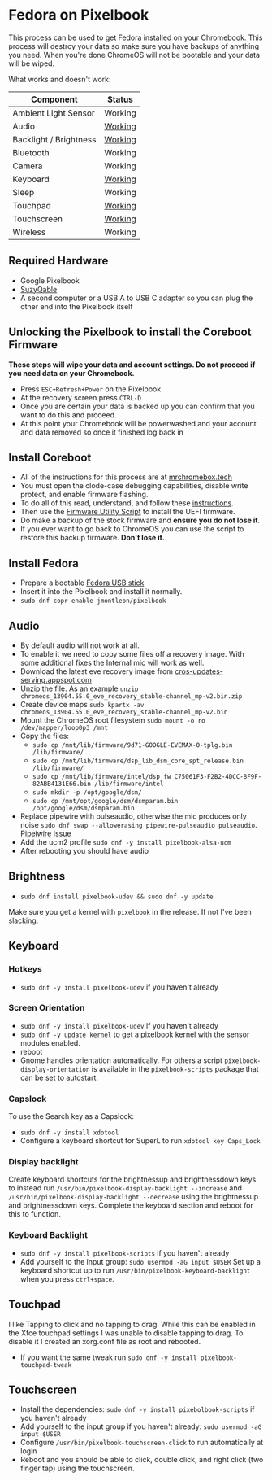 # Fedora on Pixelbook

This process can be used to get Fedora installed on your Chromebook. This process will destroy your data so make sure you have backups of anything you need. When you're done ChromeOS will not be bootable and your data will be wiped.

What works and doesn't work:

| Component     | Status      |
| ------------- |-------------|
| Ambient Light Sensor | Working |
| Audio | [Working](#Audio) |
| Backlight / Brightness | [Working](#Brightness) |
| Bluetooth | Working |
| Camera | Working |
| Keyboard | [Working](#Keyboard) |
| Sleep | Working |
| Touchpad | [Working](#Touchpad) |
| Touchscreen | [Working](#Touchscreen) |
| Wireless | Working |

## Required Hardware
- Google Pixelbook
- [SuzyQable](https://www.sparkfun.com/products/14746)
- A second computer or a USB A to USB C adapter so you can plug the other end into the Pixelbook itself

## Unlocking the Pixelbook to install the Coreboot Firmware
**These steps will wipe your data and account settings. Do not proceed if you need data on your Chromebook.**
- Press `ESC+Refresh+Power` on the Pixelbook
- At the recovery screen press `CTRL-D`
- Once you are certain your data is backed up you can confirm that you want to do this and proceed.
- At this point your Chromebook will be powerwashed and your account and data removed so once it finished log back in

## Install Coreboot
- All of the instructions for this process are at [mrchromebox.tech](https://mrchromebox.tech)
- You must open the clode-case debugging capabilities, disable write protect, and enable firmware flashing.
- To do all of this read, understand, and follow these [instructions](https://mrchromebox.tech/#devices).
- Then use the [Firmware Utility Script](https://mrchromebox.tech/#fwscript) to install the UEFI firmware.
- Do make a backup of the stock firmware and **ensure you do not lose it**.
- If you ever want to go back to ChromeOS you can use the script to restore this backup firmware. **Don't lose it.**

## Install Fedora
- Prepare a bootable [Fedora USB stick](https://fedoramagazine.org/make-fedora-usb-stick/)
- Insert it into the Pixelbook and install it normally.
- `sudo dnf copr enable jmontleon/pixelbook`

## Audio
- By default audio will not work at all.
- To enable it we need to copy some files off a recovery image. With some additional fixes the Internal mic will work as well.
- Download the latest eve recovery image from [cros-updates-serving.appspot.com](https://cros-updates-serving.appspot.com/)
- Unzip the file. As an example `unzip chromeos_13904.55.0_eve_recovery_stable-channel_mp-v2.bin.zip`
- Create device maps `sudo kpartx -av chromeos_13904.55.0_eve_recovery_stable-channel_mp-v2.bin`
- Mount the ChromeOS root filesystem `sudo mount -o ro /dev/mapper/loop0p3 /mnt`
- Copy the files:
  - `sudo cp /mnt/lib/firmware/9d71-GOOGLE-EVEMAX-0-tplg.bin /lib/firmware/`
  - `sudo cp /mnt/lib/firmware/dsp_lib_dsm_core_spt_release.bin /lib/firmware/`
  - `sudo cp /mnt/lib/firmware/intel/dsp_fw_C75061F3-F2B2-4DCC-8F9F-82ABB4131E66.bin /lib/firmware/intel`
  - `sudo mkdir -p /opt/google/dsm/`
  - `sudo cp /mnt/opt/google/dsm/dsmparam.bin /opt/google/dsm/dsmparam.bin`
- Replace pipewire with pulseaudio, otherwise the mic produces only noise `sudo dnf swap --allowerasing pipewire-pulseaudio pulseaudio`. [Pipeiwire Issue](https://gitlab.freedesktop.org/pipewire/pipewire/-/issues/1452)
- Add the ucm2 profile `sudo dnf -y install pixelbook-alsa-ucm`
- After rebooting you should have audio

## Brightness
- `sudo dnf install pixelbook-udev && sudo dnf -y update`

Make sure you get a kernel with `pixelbook` in the release. If not I've been slacking.

## Keyboard

### Hotkeys
- `sudo dnf -y install pixelbook-udev` if you haven't already

### Screen Orientation
- `sudo dnf -y install pixelbook-udev` if you haven't already
- `sudo dnf -y update kernel` to get a pixelbook kernel with the sensor modules enabled.
- reboot
- Gnome handles orientation automatically. For others a script `pixelbook-display-orientation` is available in the `pixelbook-scripts` package that can be set to autostart. 

### Capslock
To use the Search key as a Capslock:
- `sudo dnf -y install xdotool`
- Configure a keyboard shortcut for SuperL to run `xdotool key Caps_Lock`

### Display backlight
Create keyboard shortcuts for the brightnessup and brightnessdown keys to instead run `/usr/bin/pixelbook-display-backlight --increase` and `/usr/bin/pixelbook-display-backlight --decrease` using the brightnessup and brightnessdown keys. Complete the keyboard section and reboot for this to function.

### Keyboard Backlight
- `sudo dnf -y install pixelbook-scripts` if you haven't already
- Add yourself to the input group: `sudo usermod -aG input $USER`
Set up a keyboard shortcut up to run `/usr/bin/pixelbook-keyboard-backlight` when you press `ctrl+space`.

## Touchpad
I like Tapping to click and no tapping to drag. While this can be enabled in the Xfce touchpad settings I was unable to disable tapping to drag. To disable it I created an xorg.conf file as root and rebooted. 

- If you want the same tweak run `sudo dnf -y install pixelbook-touchpad-tweak`

## Touchscreen
- Install the dependencies: `sudo dnf -y install pixebolbook-scripts` if you haven't already
- Add yourself to the input group if you haven't already: `sudo usermod -aG input $USER`
- Configure `/usr/bin/pixelbook-touchscreen-click` to run automatically at login 
- Reboot and you should be able to click, double click, and right click (two finger tap) using the touchscreen.
